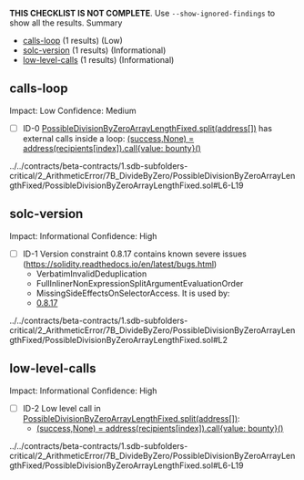 **THIS CHECKLIST IS NOT COMPLETE**. Use `--show-ignored-findings` to show all the results.
Summary
 - [calls-loop](#calls-loop) (1 results) (Low)
 - [solc-version](#solc-version) (1 results) (Informational)
 - [low-level-calls](#low-level-calls) (1 results) (Informational)
## calls-loop
Impact: Low
Confidence: Medium
 - [ ] ID-0
[PossibleDivisionByZeroArrayLengthFixed.split(address[])](../../contracts/beta-contracts/1.sdb-subfolders-critical/2_ArithmeticError/7B_DivideByZero/PossibleDivisionByZeroArrayLengthFixed/PossibleDivisionByZeroArrayLengthFixed.sol#L6-L19) has external calls inside a loop: [(success,None) = address(recipients[index]).call{value: bounty}()](../../contracts/beta-contracts/1.sdb-subfolders-critical/2_ArithmeticError/7B_DivideByZero/PossibleDivisionByZeroArrayLengthFixed/PossibleDivisionByZeroArrayLengthFixed.sol#L14-L16)

../../contracts/beta-contracts/1.sdb-subfolders-critical/2_ArithmeticError/7B_DivideByZero/PossibleDivisionByZeroArrayLengthFixed/PossibleDivisionByZeroArrayLengthFixed.sol#L6-L19


## solc-version
Impact: Informational
Confidence: High
 - [ ] ID-1
Version constraint 0.8.17 contains known severe issues (https://solidity.readthedocs.io/en/latest/bugs.html)
	- VerbatimInvalidDeduplication
	- FullInlinerNonExpressionSplitArgumentEvaluationOrder
	- MissingSideEffectsOnSelectorAccess.
It is used by:
	- [0.8.17](../../contracts/beta-contracts/1.sdb-subfolders-critical/2_ArithmeticError/7B_DivideByZero/PossibleDivisionByZeroArrayLengthFixed/PossibleDivisionByZeroArrayLengthFixed.sol#L2)

../../contracts/beta-contracts/1.sdb-subfolders-critical/2_ArithmeticError/7B_DivideByZero/PossibleDivisionByZeroArrayLengthFixed/PossibleDivisionByZeroArrayLengthFixed.sol#L2


## low-level-calls
Impact: Informational
Confidence: High
 - [ ] ID-2
Low level call in [PossibleDivisionByZeroArrayLengthFixed.split(address[])](../../contracts/beta-contracts/1.sdb-subfolders-critical/2_ArithmeticError/7B_DivideByZero/PossibleDivisionByZeroArrayLengthFixed/PossibleDivisionByZeroArrayLengthFixed.sol#L6-L19):
	- [(success,None) = address(recipients[index]).call{value: bounty}()](../../contracts/beta-contracts/1.sdb-subfolders-critical/2_ArithmeticError/7B_DivideByZero/PossibleDivisionByZeroArrayLengthFixed/PossibleDivisionByZeroArrayLengthFixed.sol#L14-L16)

../../contracts/beta-contracts/1.sdb-subfolders-critical/2_ArithmeticError/7B_DivideByZero/PossibleDivisionByZeroArrayLengthFixed/PossibleDivisionByZeroArrayLengthFixed.sol#L6-L19


